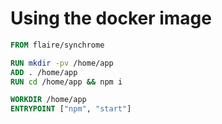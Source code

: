 # Using the docker image
```dockerfile
FROM flaire/synchrome

RUN mkdir -pv /home/app
ADD . /home/app
RUN cd /home/app && npm i

WORKDIR /home/app
ENTRYPOINT ["npm", "start"]
```
